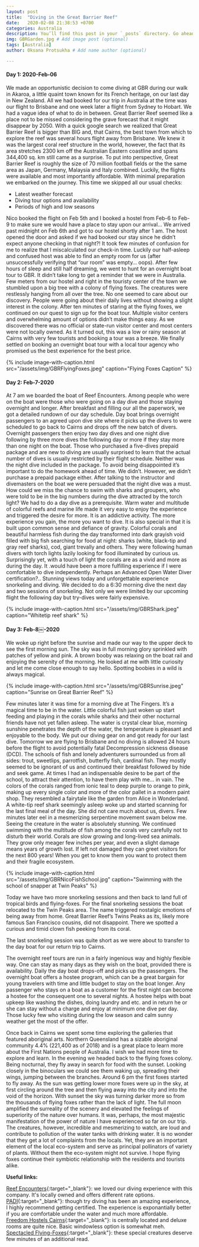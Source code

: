 ```yaml
---
layout: post
title:  "Diving in the Great Barrier Reef"
date:   2020-02-08 21:38:53 +0700
categories: Australia
description: You’ll find this post in your `_posts` directory. Go ahead and edit it and re-build the site to see your changes. # Add post description (optional)
img: GBRGarden.jpg # Add image post (optional)
tags: [Australia]
author: Oksana Protsukha # Add name author (optional)

---
```

#### Day 1: 2020-Feb-06

We made an opportunistic decision to come diving at GBR during our walk in Akaroa, a little quaint town known for its French heritage, on our last day in New Zealand. All we had booked for our trip in Australia at the time was our flight to Brisbane and one week later a flight from Sydney to Hobart. We had a vague idea of what to do in between. Great Barrier Reef seemed like a place not to be missed considering the grave forecast that it might disappear by 2050. 
With a quick google search we realized that Great Barrier Reef is bigger than BIG and, that Cairns, the best town from which to explore the reef was several hours flight away from Brisbane. We knew it was the largest coral reef structure in the world, however, the fact that its area stretches 2300 km off the Australian Eastern coastline and spans 344,400 sq. km still came as a surprise. To put into perspective, Great Barrier Reef is roughly the size of 70 million football fields or the the same area as Japan, Germany, Malaysia and Italy combined. Luckily, the flights were available and most importantly affordable.
With minimal preparation we embarked on the journey. This time we skipped all our usual checks:
* Latest weather forecast
* Diving tour options and availability
* Periods of high and low seasons 

Nico booked the flight on Feb 5th and I booked a hostel from Feb-6 to Feb-9 to make sure we would have a place to stay upon our arrival…
We arrived past midnight on Feb 6th and got to our hostel shortly after 1 am. The host opened the door and asked if we had booked our stay since he didn’t expect anyone checking in that night?! It took few minutes of confusion for me to realize that I miscalculated our check-in time. Luckily our half-asleep and confused host was able to find an empty room for us (after unsuccessfully verifying that “our room” was empty… oops). 
After few hours of sleep and still half dreaming, we went to hunt for an overnight boat tour to GBR. It didn’t take long to get a reminder that we were in Australia. Few meters from our hostel and right in the touristy center of the town we stumbled upon a big tree with a colony of flying foxes. The creatures were restlessly hanging from all over the tree. No one seemed to care about our discovery. People were going about their daily lives without showing a slight interest in the colony. After ten minutes of staring at the flying foxes, we continued on our quest to sign up for the boat tour. 
Multiple visitor centers and overwhelming amount of options didn’t make things easy. As we discovered there was no official or state-run visitor center and most centers were not locally owned. As it turned out, this was a low or rainy season at Cairns with very few tourists and booking a tour was a breeze. We finally settled on booking an overnight boat tour with a local tour agency who promised us the best experience for the best price. 

{% include image-with-caption.html 
src="/assets/img/GBRFlyingFoxes.jpeg"
caption="Flying Foxes Caption" %}

#### Day 2: Feb-7-2020

At 7 am we boarded the boat of Reef Encounters. Among people who were on the boat were those who were going on a day dive and those staying overnight and longer. After breakfast and filling our all the paperwork, we got a detailed rundown of our day schedule. Day boat brings overnight passengers to an agreed upon dive site where it picks up the divers to were scheduled to go back to Cairns and drops off the new batch of divers. Overnight passengers then enjoy two day dives and one night dive following by three more dives the following day or more if they stay more than one night on the boat. Those who purchased a five-dives prepaid package and are new to diving are usually surprised to learn that the actual number of dives is usually restricted by their flight schedule. Neither was the night dive included in the package. To avoid being disappointed it’s important to do the homework ahead of time. We didn’t. However, we didn’t purchase a prepaid package either. After talking to the instructor and divemasters on the boat we were persuaded that the night dive was a must. How could we miss the chance to swim with sharks and groupers, who were told to be in the big numbers during the dive attracted by the torch light?
We had to do a day dive as a prerequisite. Warm water and multitude of colorful reefs and marine life made it very easy to enjoy the experience and triggered the desire for more. It is an addictive activity. The more experience you gain, the more you want to dive. It is also special in that it is built upon common sense and defiance of gravity. 
Colorful corals and beautiful harmless fish during the day transformed into dark grayish void filled with big fish searching for food at night: sharks (white, black-tip and gray reef sharks), cod, giant trevally and others. They were following human divers with torch lights lazily looking for food illuminated by curious us. Surprisingly yet, with a touch of light the corals are as a vivid and more as during the day. It .would have been a more fulfilling experience if I were comfortable to dive independently. Perhaps an Advanced Open Water Diver certification?..
Stunning views today and unforgettable experience snorkeling and diving. We decided to do a 6:30 morning dive the next day and two sessions of snorkeling. Not only we were limited by our upcoming flight the following day but try-dives were fairly expensive. 


{% include image-with-caption.html 
src="/assets/img/GBRShark.jpeg"
caption="Whitetip reef shark" %}


#### Day 3: Feb-8￼-2020

We woke up right before the sunrise and made our way to the upper deck to see the first morning sun. The sky was in full morning glory sprinkled with patches of yellow and pink. A brown booby was relaxing on the boat rail and enjoying the serenity of the morning. He looked at me with little curiosity and let me come close enough to say hello. Spotting boobies in a wild is always magical. 

{% include image-with-caption.html 
src="/assets/img/GBRSunrise.jpeg"
caption="Sunrise on Great Barrier Reef" %}

Few minutes later it was time for a morning dive at The Fingers. It’s a magical time to be in the water. Little colorful fish just woken up start feeding and playing in the corals while sharks and their other nocturnal friends have not yet fallen asleep. The water is crystal clear blue, morning sunshine penetrates the depth of the water, the temperature is pleasant and enjoyable to the body. 
We put our diving gear on and got ready for our last dive. Tomorrow we are flying to Brisbane and no diving is allowed 24 hours before the flight to avoid potentially fatal Decompression sickness disease (DCD). The schools of fish and lonely adventurers surrounded us from all sides: trout, sweetlips, parrotfish, butterfly fish, cardinal fish. They mostly seemed to be ignorant of us and continued their breakfast followed by hide and seek game. At times I had an indispensable desire to be part of the school, to attract their attention, to have them play with me... in vain. The colors of the corals ranged from ionic teal to deep purple to orange to pink, making up every single color and more of the color pallet in a modern paint shop. They resembled a fairytale like the garden from Alice in Wonderland. A white-tip reef shark seemingly asleep woke up and started scanning for the last final meal of the day. She did not care much about us, divers. Few minutes later eel in a mesmerizing serpentine movement swam below me. Seeing the creature in the water is absolutely stunning. We continued swimming with the multitude of fish among the corals very carefully not to disturb their world. Corals are slow growing and long-lived sea animals. They grow only meager few inches per year, and even a slight damage means years of growth lost. If left not damaged they can greet visitors for the next 800 years! When you get to know them you want to protect them and their fragile ecosystem. 

{% include image-with-caption.html 
src="/assets/img/GBRNicoFishSchool.jpg"
caption="Swimming with the school of snapper at Twin Peaks" %}

Today we have two more snorkeling sessions and then back to land full of tropical birds and flying-foxes. 
For the final snorkeling sessions the boat relocated to the Twin Peaks area. The name triggered nostalgic emotions of being away from home. Great Barrier Reef’s Twins Peaks as its, likely more famous San Francisco cousins, did not disappoint. There we spotted a curious and timid clown fish peeking from its coral.

The last snorkeling session was quite short as we were about to transfer to the day boat for our return trip to Cairns. 

The overnight reef tours are run in a fairly ingenious way and highly flexible way. One can stay as many days as they wish on the boat, provided there is availability. Daily the day boat drops-off and picks up the passengers. The overnight boat offers a hostee program, which can be a great bargain for young travelers with time and little budget to stay on the boat longer. Any passenger who stays on a boat as a customer for the first night can become a hostee for the consequent one to several nights. A hostee helps with boat upkeep like washing the dishes, doing laundry and etc. and in return he or she can stay without a charge and enjoy at minimum one dive per day. Those lucky few who visiting during the low season and calm sunny weather get the most of the offer. 

Once back in Cairns we spent some time exploring the galleries that featured aboriginal arts. Northern Queensland has a sizable aboriginal community 4.4% (221,400 as of 2018) and is a great place to learn more about the First Nations people of Australia. 
I wish we had more time to explore and learn. In the evening we headed back to the flying foxes colony. Being nocturnal, they fly away in search for food with the sunset. Looking closely in the binoculars we could see them waking up, spreading their wings, jumping between the branches. Around 6 pm the first foxes started to fly away. As the sun was getting lower more foxes were up in the sky, at first circling around the tree and then flying away into the city and into the void of the horizon. With sunset the sky was turning darker more so from the thousands of flying foxes rather than the lack of light. The full moon amplified the surreality of the scenery and elevated the feelings of superiority of the nature over humans. It was, perhaps, the most majestic manifestation of the power of nature I have experienced so far on our trip. The creatures, however, incredible and mesmerizing to watch, are loud and contribute to pollution of the water tanks with drinking water. It is no wonder that they get a lot of complaints from the locals. Yet, they are an important element of the local eco-system and serve as  principal pollinators of variety of plants. Without them the eco-system might not survive. I hope flying foxes continue their symbiotic relationship with the residents and tourists alike. 

**Useful links:**  

[Reef Encounters][Reef-Encounters]{:target="_blank"}: we loved our diving experience with this company. It's locally owned and offers different rate options.  
[PADI][PADI]{:target="_blank"}: though try diving has been an amazing experience, I highly recommend getting certified. The experience is exponantially better if you are comfortable under the water and much more affordable.  
[Freedom Hostels Cairns][Freedom-Hostels-Cairns]{:target="_blank"}: is centrally located and deluxe rooms are quite nice. Basic windowless option is somewhat meh.  
[Spectacled Flying-Foxes][Spectacled-Flying-Foxes]{:target="_blank"}: these special creatures deserve few minutes of an additional read.  

[Reef-Encounters]: https://reefencounter.com.au/
[PADI]: https://www.padi.com/courses/open-water-diver/
[Spectacled-Flying-Foxes]: https://cafnec.org.au/wildlife-issues/bats/
[Freedom-Hostels-Cairns]: https://www.freedomhostels.com/cairns/

